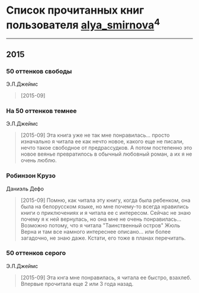 # Список прочитанных книг пользователя [alya_smirnova](http://vk.com/id59780349)<sup>4</sup>
---

## 2015

### 50 оттенков свободы
Э.Л.Джеймс
> [2015-09] 


### На 50 оттенков темнее
Э.Л.Джеймс
> [2015-09] Эта книга уже не так мне понравилась... просто изначально я читала ее как нечто новое, какого еще не писали, нечто такое свободное от предрассудков. А потом постепенно это новое веянье превратилось в обычный любовный роман, а их я не очень люблю.


### Робинзон Крузо
Даниэль Дефо
> [2015-09] Помню, как читала эту книгу, когда была ребенком, она была на белорусском языке, но мне почему-то всегда нравились книги о приключениях и я читала ее с интересом.
> Сейчас не знаю почему я к ней вернулась, но она мне не очень понравилась... Возможно потому, что я читала "Таинственный остров" Жюль Верна и там все намного интереснее описано... или более загадочно, не знаю даже. Кстати, его тоже в планах перечитать.


### 50 оттенков серого
Э.Л.Джеймс
> [2015-09] Эта кнга мне понравилась, я читала ее быстро, взахлеб. Впервые прочитала еще 2 или 3 года назад.



